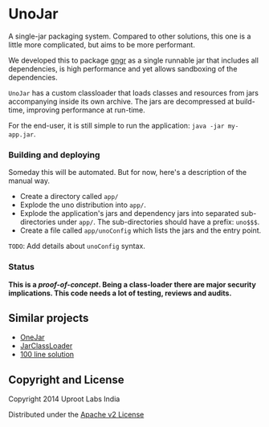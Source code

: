 UnoJar
=======

A single-jar packaging system. Compared to other solutions, this one is a little more complicated, but aims to be more performant.

We developed this to package [gngr](https://gngr.info) as a single runnable jar that includes all dependencies, is high
performance and yet allows sandboxing of the dependencies.

`UnoJar` has a custom classloader that loads classes and resources from jars accompanying inside its own archive.
The jars are decompressed at build-time, improving performance at run-time.

For the end-user, it is still simple to run the application: `java -jar my-app.jar`.

### Building and deploying
Someday this will be automated. But for now, here's a description of the manual way.

* Create a directory called `app/`
* Explode the uno distribution into `app/`.
* Explode the application's jars and dependency jars into separated sub-directories under `app/`. The sub-directories
    should have a prefix: `uno$$$`.
* Create a file called `app/unoConfig` which lists the jars and the entry point.

`TODO`: Add details about `unoConfig` syntax.

### Status
**This is a *proof-of-concept*. Being a class-loader there are major security implications. This code needs a lot 
of testing, reviews and audits.**

## Similar projects
* [OneJar](http://one-jar.sourceforge.net/)
* [JarClassLoader](http://www.jdotsoft.com/JarClassLoader.php)
* [100 line solution](http://qdolan.blogspot.in/2008/10/embedded-jar-classloader-in-under-100.html)

## Copyright and License
Copyright 2014 Uproot Labs India

Distributed under the [Apache v2 License](https://www.apache.org/licenses/LICENSE-2.0.html)
